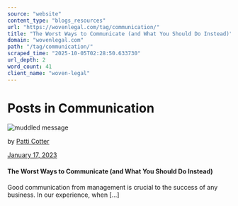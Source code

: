 ```yaml
---
source: "website"
content_type: "blogs_resources"
url: "https://wovenlegal.com/tag/communication/"
title: "The Worst Ways to Communicate (and What You Should Do Instead)"
domain: "wovenlegal.com"
path: "/tag/communication/"
scraped_time: "2025-10-05T02:28:50.633730"
url_depth: 2
word_count: 41
client_name: "woven-legal"
---
```


# Posts in Communication

![muddled message](https://wovenlegal.com/wp-content/uploads/2023/01/Shutterstock_336674549-scaled.jpg)

by [Patti Cotter](https://wovenlegal.com/author/patti-cotter/)

[January 17, 2023](https://wovenlegal.com/2023/01/17/)

#### **The Worst Ways to Communicate (and What You Should Do Instead)**

Good communication from management is crucial to the success of any business. In our experience, when [...]